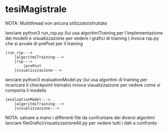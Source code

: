 # tesiMagistrale
NOTA: Multithread non ancora utilizzato/sfruttato

lanciare python3 run_rsp.py (lui usa algoritmiTraining per l'implementazione dei modelli e visualizzazione per vedere i grafici di training )
	invoca rsp.py che si avvale di prePost per il training
	
	|run_rsp--->
		|algoritmiTraining--->
		|rsp--->
			|prePost
		|visualizzzazione--->


lanciare python3 evaluationModel.py (lui usa algoritmi di training per ricaricare il checkpoint treinato)
	invoca visualizzazione per vedere come si comporta il modello
	
	|evaluationModel--->
		|algoritmiTraining--->
		|visualizzazione--->

	
NOTA: salvare a mano i differenti file da confrontare dei diversi algoritmi
lanciare fileGrafici/visualizzazioneAll.py 
	per vedere tutti i dati a confronto
